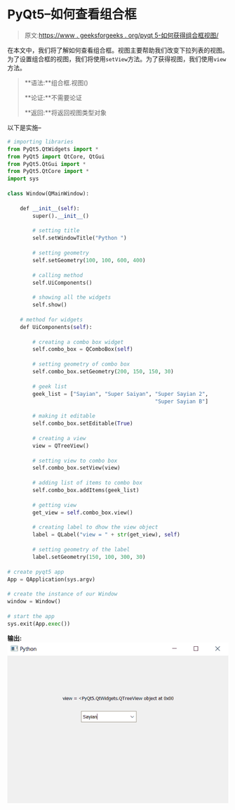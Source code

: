 # PyQt5–如何查看组合框

> 原文:[https://www . geeksforgeeks . org/pyqt 5-如何获得组合框视图/](https://www.geeksforgeeks.org/pyqt5-how-to-get-the-view-of-the-combobox/)

在本文中，我们将了解如何查看组合框。视图主要帮助我们改变下拉列表的视图。为了设置组合框的视图，我们将使用`setView`方法。为了获得视图，我们使用`view`方法。

> **语法:**组合框.视图()
> 
> **论证:**不需要论证
> 
> **返回:**将返回视图类型对象

以下是实施–

```py
# importing libraries
from PyQt5.QtWidgets import * 
from PyQt5 import QtCore, QtGui
from PyQt5.QtGui import * 
from PyQt5.QtCore import * 
import sys

class Window(QMainWindow):

    def __init__(self):
        super().__init__()

        # setting title
        self.setWindowTitle("Python ")

        # setting geometry
        self.setGeometry(100, 100, 600, 400)

        # calling method
        self.UiComponents()

        # showing all the widgets
        self.show()

    # method for widgets
    def UiComponents(self):

        # creating a combo box widget
        self.combo_box = QComboBox(self)

        # setting geometry of combo box
        self.combo_box.setGeometry(200, 150, 150, 30)

        # geek list
        geek_list = ["Sayian", "Super Saiyan", "Super Sayian 2", 
                                               "Super Sayian B"]

        # making it editable
        self.combo_box.setEditable(True)

        # creating a view
        view = QTreeView()

        # setting view to combo box
        self.combo_box.setView(view)

        # adding list of items to combo box
        self.combo_box.addItems(geek_list)

        # getting view
        get_view = self.combo_box.view()

        # creating label to dhow the view object
        label = QLabel("view = " + str(get_view), self)

        # setting geometry of the label
        label.setGeometry(150, 100, 300, 30)

# create pyqt5 app
App = QApplication(sys.argv)

# create the instance of our Window
window = Window()

# start the app
sys.exit(App.exec())
```

**输出:**
![](img/729a955f8b4604d9253eedf231f96a75.png)